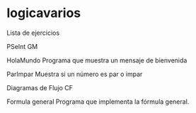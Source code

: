 # logicavarios

Lista de ejercicios

PSeInt GM

HolaMundo
	Programa que muestra un mensaje de bienvenida
	
ParImpar
	Muestra si un número es par o impar
	

Diagramas de Flujo CF

Formula general
		Programa que implementa la fórmula general.

